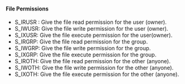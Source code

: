 #### File Permissions

- S_IRUSR : Give the file read permission for the user (owner).
- S_IWUSR:  Give the file write permission for the user (owner).
- S_IXUSR:  Give the file execute permission for the user(owner).
- S_IRGRP:  Give the file read permission for the group.
- S_IWGRP:  Give the file write permission for the group.
- S_IXGRP:  Give the file execute permission for the group.
- S_IROTH:  Give the file read permission for the other (anyone).
- S_IWOTH:  Give the file write permission for the other (anyone).
- S_IXOTH:  Give the file execute permission for the other (anyone).


